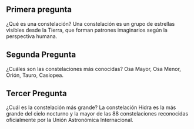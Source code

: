 ## Primera pregunta 

¿Qué es una constelación?
Una constelación es un grupo de estrellas visibles desde la Tierra, que forman patrones imaginarios según la perspectiva humana. 

## Segunda Pregunta 
¿Cuáles son las constelaciones más conocidas?
Osa Mayor, Osa Menor, Orión, Tauro, Casiopea.

## Tercer Pregunta
¿Cuál es la constelación más grande?
La constelación Hidra es la más grande del cielo nocturno y la mayor de las 88 constelaciones reconocidas oficialmente por la Unión Astronómica Internacional.
